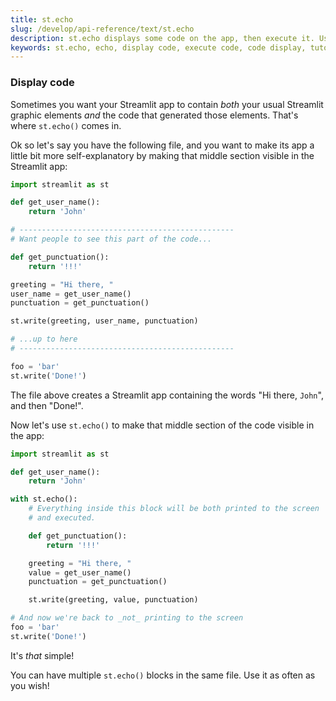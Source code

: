 ```yaml
---
title: st.echo
slug: /develop/api-reference/text/st.echo
description: st.echo displays some code on the app, then execute it. Useful for tutorials.
keywords: st.echo, echo, display code, execute code, code display, tutorial code, show and run code, code execution, live code
---
```


<Autofunction function="streamlit.echo" />

### Display code

Sometimes you want your Streamlit app to contain _both_ your usual
Streamlit graphic elements _and_ the code that generated those elements.
That's where `st.echo()` comes in.

Ok so let's say you have the following file, and you want to make its
app a little bit more self-explanatory by making that middle section
visible in the Streamlit app:

```python
import streamlit as st

def get_user_name():
    return 'John'

# ------------------------------------------------
# Want people to see this part of the code...

def get_punctuation():
    return '!!!'

greeting = "Hi there, "
user_name = get_user_name()
punctuation = get_punctuation()

st.write(greeting, user_name, punctuation)

# ...up to here
# ------------------------------------------------

foo = 'bar'
st.write('Done!')
```

The file above creates a Streamlit app containing the words "Hi there,
`John`", and then "Done!".

Now let's use `st.echo()` to make that middle section of the code visible
in the app:

```python
import streamlit as st

def get_user_name():
    return 'John'

with st.echo():
    # Everything inside this block will be both printed to the screen
    # and executed.

    def get_punctuation():
        return '!!!'

    greeting = "Hi there, "
    value = get_user_name()
    punctuation = get_punctuation()

    st.write(greeting, value, punctuation)

# And now we're back to _not_ printing to the screen
foo = 'bar'
st.write('Done!')
```

It's _that_ simple!

<Note>

You can have multiple `st.echo()` blocks in the same file.
Use it as often as you wish!

</Note>
